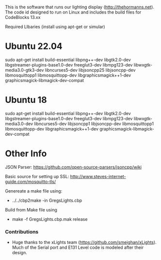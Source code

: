 
This is the software that runs our lighting display (http://thehormanns.net).   The code id designed to run on Linux and includes the build files for CodeBlocks 13.xx

Required LIbaries (install using apt-get or simular)

# Ubuntu 22.04
sudo apt-get install build-essential libpng++-dev libgtk2.0-dev libgstreamer-plugins-base1.0-dev freeglut3-dev libmpg123-dev libwxgtk-media3.0-gtk3-dev libncurses5-dev libjsoncpp25  libjsoncpp-dev libmosquittopp1 libmosquittopp-dev libgraphicsmagick++1-dev graphicsmagick-libmagick-dev-compat

# Ubuntu 18
sudo apt-get install build-essential libpng++-dev libgtk2.0-dev libgstreamer-plugins-base1.0-dev freeglut3-dev libmpg123-dev libwxgtk-media3.0-dev libncurses5-dev libjsoncpp1 libjsoncpp-dev libmosquittopp1 libmosquittopp-dev libgraphicsmagick++1-dev graphicsmagick-libmagick-dev-compat


# Other Info
JSON Parser: https://github.com/open-source-parsers/jsoncpp/wiki

Basic source for setting up SSL: http://www.steves-internet-guide.com/mosquitto-tls/


Genereate a make file using: 
  * ../../cbp2make -in GregsLights.cbp 

Build from Make file using
  * make -f GregsLights.cbp.mak release


### Contributions ###

* Huge thanks to the xLights team (https://github.com/smeighan/xLights).  Much of the Serial port and E131 Level code is modeled after their design.
